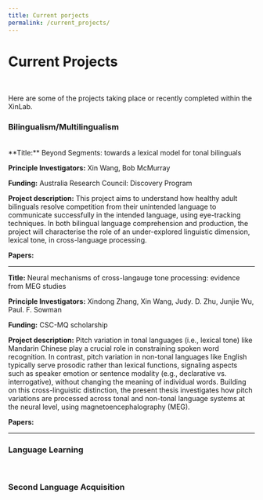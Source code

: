 ```yaml
---
title: Current porjects
permalink: /current_projects/
---
```

# Current Projects

<br/>

Here are some of the projects taking place or recently completed within the XinLab.

### Bilingualism/Multilingualism
<br/>
**Title:** Beyond Segments: towards a lexical model for tonal bilinguals

**Principle Investigators:** Xin Wang, Bob McMurray

**Funding:** Australia Research Council: Discovery Program

**Project description:** This project aims to understand how healthy adult bilinguals resolve competition from their unintended language to communicate successfully in the intended language, using eye-tracking techniques. In both bilingual language comprehension and production, the project will characterise the role of an under-explored linguistic dimension, lexical tone, in cross-language processing.

**Papers:**

***

**Title:** Neural mechanisms of cross-langauge tone processing: evidence from MEG studies

**Principle Investigators:** Xindong Zhang, Xin Wang, Judy. D. Zhu, Junjie Wu, Paul. F. Sowman

**Funding:** CSC-MQ scholarship

**Project description:** Pitch variation in tonal languages (i.e., lexical tone) like Mandarin Chinese play a crucial role in constraining spoken word recognition. In contrast, pitch variation in non-tonal languages like English typically serve prosodic rather than lexical functions, signaling aspects such as speaker emotion or sentence modality (e.g., declarative vs. interrogative), without changing the meaning of individual words. Building on this cross-linguistic distinction, the present thesis investigates how pitch variations are processed across tonal and non-tonal language systems at the neural level, using magnetoencephalography (MEG).

**Papers:**

***

### Language Learning

<br/>

### Second Language Acquisition

<br/>

